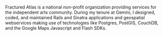 <!--
title: Fractured Atlas
location: Los Angeles, CA & New York, NY
description: Helping artists succeed as entrepreneurs
position: Senior Developer, UI Designer
website: http://fracturedatlas.org
publish_date: 2008-03-15
end: 2010-12-01
-->

Fractured Atlas is a national non-profit organization providing services for the independent arts community. During my tenure at Gemini, I designed, coded, and maintained Rails and Sinatra applications and geospatial webservices making use of technologies like Postgres, PostGIS, CouchDB, and the Google Maps Javascript and Flash SDKs.
